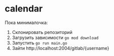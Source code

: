 # calendar
Пока минималочка: 
1) Склонировать репозиторий
2) Загрузить зависимости `go mod download`
3) Запустить `go run main.go`
4) Зайти http://localhost:2004/gitlab/{username}
